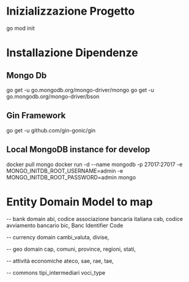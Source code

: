 # Inizializzazione Progetto

go mod init <project-name>

# Installazione Dipendenze

## Mongo Db

go get -u go.mongodb.org/mongo-driver/mongo
go get -u go.mongodb.org/mongo-driver/bson

## Gin Framework

go get -u github.com/gin-gonic/gin

## Local MongoDB instance for develop

docker pull mongo
docker run -d --name mongodb -p 27017:27017 -e MONGO_INITDB_ROOT_USERNAME=admin -e MONGO_INITDB_ROOT_PASSWORD=admin mongo


# Entity Domain Model to map

-- bank domain
abi, codice associazione bancaria italiana
cab, codice avviamento bancario 
bic, Banc Identifier Code


-- currency domain
cambi_valuta,
divise, 


-- geo domain
cap,
comuni,
province,
regioni, 
stati, 

-- attività economiche 
ateco,
sae,
rae,
tae,

-- commons 
tipi_intermediari
voci_type